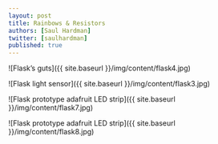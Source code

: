 ```yaml
---
layout: post
title: Rainbows & Resistors
authors: [Saul Hardman]
twitter: [saulhardman]
published: true
---
```


<!-- electronics -->

![Flask’s guts]({{ site.baseurl }}/img/content/flask4.jpg)

![Flask light sensor]({{ site.baseurl }}/img/content/flask3.jpg)

<!-- led strip -->

![Flask prototype adafruit LED strip]({{ site.baseurl }}/img/content/flask7.jpg)

![Flask prototype adafruit LED strip]({{ site.baseurl }}/img/content/flask8.jpg)

